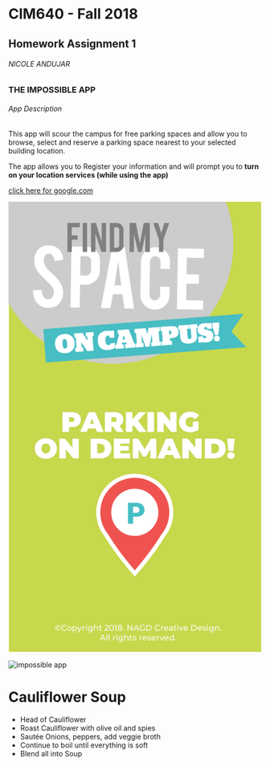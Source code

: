 # CIM640 - Fall 2018

## Homework Assignment 1
###### NICOLE ANDUJAR

### THE IMPOSSIBLE APP

###### App Description

This app will scour the campus for free parking spaces and allow you to browse, select and reserve a parking space nearest to your selected building location.

The app allows you to Register your information and will prompt you to **turn on your location services (while using the app)**

[click here for google.com](http://www.google.com)

![impossible app](https://github.com/pachamamista/CIM640_CREATIVE-CODING/blob/master/Homework/Assingment%201/1x/Artboard%201.png)

![impossible app](Homework/Assignment&nbsp;1/Artboard&nbsp;1.jpg)

# Cauliflower Soup
* Head of Cauliflower
* Roast Cauliflower with olive oil and spies
* Sautée Onions, peppers, add veggie broth
* Continue to boil until everything is soft
* Blend all into Soup
